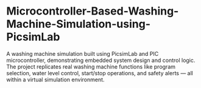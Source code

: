 # Microcontroller-Based-Washing-Machine-Simulation-using-PicsimLab
A washing machine simulation built using PicsimLab and PIC microcontroller, demonstrating embedded system design and control logic. The project replicates real washing machine functions like program selection, water level control, start/stop operations, and safety alerts — all within a virtual simulation environment.
